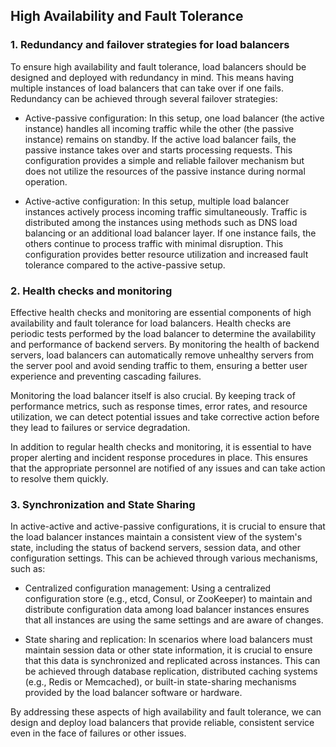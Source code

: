 ## High Availability and Fault Tolerance
### 1. Redundancy and failover strategies for load balancers
To ensure high availability and fault tolerance, load balancers should be designed and deployed with redundancy in mind. This means having multiple instances of load balancers that can take over if one fails. Redundancy can be achieved through several failover strategies:
  
  - Active-passive configuration: In this setup, one load balancer (the active instance) handles all incoming traffic while the other (the passive instance) remains on standby. If the active load balancer fails, the passive instance takes over and starts processing requests. This configuration provides a simple and reliable failover mechanism but does not utilize the resources of the passive instance during normal operation.
  
  - Active-active configuration: In this setup, multiple load balancer instances actively process incoming traffic simultaneously. Traffic is distributed among the instances using methods such as DNS load balancing or an additional load balancer layer. If one instance fails, the others continue to process traffic with minimal disruption. This configuration provides better resource utilization and increased fault tolerance compared to the active-passive setup.

### 2. Health checks and monitoring
Effective health checks and monitoring are essential components of high availability and fault tolerance for load balancers. Health checks are periodic tests performed by the load balancer to determine the availability and performance of backend servers. By monitoring the health of backend servers, load balancers can automatically remove unhealthy servers from the server pool and avoid sending traffic to them, ensuring a better user experience and preventing cascading failures.

Monitoring the load balancer itself is also crucial. By keeping track of performance metrics, such as response times, error rates, and resource utilization, we can detect potential issues and take corrective action before they lead to failures or service degradation.

In addition to regular health checks and monitoring, it is essential to have proper alerting and incident response procedures in place. This ensures that the appropriate personnel are notified of any issues and can take action to resolve them quickly.

### 3. Synchronization and State Sharing
In active-active and active-passive configurations, it is crucial to ensure that the load balancer instances maintain a consistent view of the system's 
state, including the status of backend servers, session data, and other configuration settings. This can be achieved through various mechanisms, such as:

 - Centralized configuration management: Using a centralized configuration store (e.g., etcd, Consul, or ZooKeeper) to maintain and distribute configuration 
 data among load balancer instances ensures that all instances are using the same settings and are aware of changes.

 - State sharing and replication: In scenarios where load balancers must maintain session data or other state information, it is crucial to ensure that this 
 data is synchronized and replicated across instances. This can be achieved through database replication, distributed caching systems (e.g., Redis or 
 Memcached), or built-in state-sharing mechanisms provided by the load balancer software or hardware.

By addressing these aspects of high availability and fault tolerance, we can design and deploy load balancers that provide reliable, consistent service even in the face of failures or other issues.
